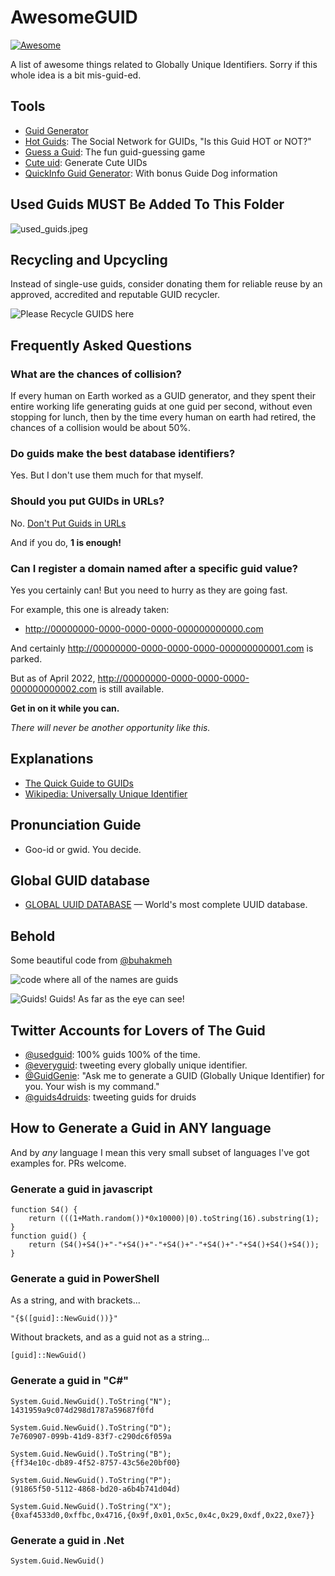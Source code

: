 # AwesomeGUID

[![Awesome](https://awesome.re/badge.svg)](https://awesome.re)

A list of awesome things related to Globally Unique Identifiers. Sorry if this whole idea is a bit mis-guid-ed.

## Tools

- [Guid Generator](https://www.guidgenerator.com/)
- [Hot Guids](http://www.secretgeek.net/hotGuids/index.htm): The Social Network for GUIDs, "Is this Guid HOT or NOT?"
- [Guess a Guid](http://guessaguid.secretgeek.net): The fun guid-guessing game
- [Cute uid](https://github.com/alexdredmon/cuteuid): Generate Cute UIDs
- [QuickInfo Guid Generator](https://quickinfo.io/?guid): With bonus Guide Dog information

## Used Guids **MUST** Be Added To This Folder

![used_guids.jpeg](used_guids.jpeg)

## Recycling and Upcycling

Instead of single-use guids, consider donating them for reliable reuse by an approved, accredited and reputable GUID recycler.

![Please Recycle GUIDS here](guid_recycling.jpg)

## Frequently Asked Questions

### What are the chances of collision?

If every human on Earth worked as a GUID generator, and they spent their entire working life generating guids at one guid per second, without even stopping for lunch, then by the time every human on earth had retired, the chances of a collision would be about 50%.

### Do guids make the best database identifiers?

Yes. But I don't use them much for that myself.

### Should you put GUIDs in URLs?

No. [Don't Put Guids in URLs](http://wiki.c2.com/?DontPutGuidsInUrls)

And if you do, **1 is enough!**

### Can I register a domain named after a specific guid value?

Yes you certainly can! But you need to hurry as they are going fast.

For example, this one is already taken:

- <http://00000000-0000-0000-0000-000000000000.com>

And certainly <http://00000000-0000-0000-0000-000000000001.com> is parked.

But as of April 2022, <http://00000000-0000-0000-0000-000000000002.com> is still available.

**Get in on it while you can.**

*There will never be another opportunity like this.*

## Explanations

- [The Quick Guide to GUIDs](https://betterexplained.com/articles/the-quick-guide-to-guids/)
- [Wikipedia: Universally Unique Identifier](https://en.wikipedia.org/wiki/Universally_unique_identifier)

## Pronunciation Guide

- Goo-id or gwid. You decide.

## Global GUID database

- [GLOBAL UUID DATABASE](https://uuid.pirate-server.com) &mdash; World's most complete UUID database.

## Behold

Some beautiful code from [@buhakmeh](https://twitter.com/buhakmeh/status/1301517508000854022)

![code where all of the names are guids](code_conventions.png)

![Guids! Guids! As far as the eye can see!](as_far.png)

## Twitter Accounts for Lovers of The Guid

- [@usedguid](https://twitter.com/usedguid): 100% guids 100% of the time.
- [@everyguid](https://twitter.com/everyguid): tweeting every globally unique identifier.
- [@GuidGenie](https://twitter.com/GuidGenie): "Ask me to generate a GUID (Globally Unique Identifier) for you. Your wish is my command."
- [@guids4druids](https://twitter.com/guids4druids): tweeting guids for druids

## How to Generate a Guid in ANY language

And by *any* language I mean this very small subset of languages I've got examples for. PRs welcome.

### Generate a guid in javascript

    function S4() {
        return (((1+Math.random())*0x10000)|0).toString(16).substring(1);
    }
    function guid() {
        return (S4()+S4()+"-"+S4()+"-"+S4()+"-"+S4()+"-"+S4()+S4()+S4());
    }

### Generate a guid in PowerShell

As a string, and with brackets...

    "{$([guid]::NewGuid())}"

Without brackets, and as a guid not as a string...

    [guid]::NewGuid()

### Generate a guid in "C#"

    System.Guid.NewGuid().ToString("N");
    1431959a9c074d298d1787a59687f0fd

    System.Guid.NewGuid().ToString("D");
    7e760907-099b-41d9-83f7-c290dc6f059a

    System.Guid.NewGuid().ToString("B");
    {ff34e10c-db89-4f52-8757-43c56e20bf00}

    System.Guid.NewGuid().ToString("P");
    (91865f50-5112-4868-bd20-a6b4b741d04d)

    System.Guid.NewGuid().ToString("X");
    {0xaf4533d0,0xffbc,0x4716,{0x9f,0x01,0x5c,0x4c,0x29,0xdf,0x22,0xe7}}

### Generate a guid in .Net

    System.Guid.NewGuid()
